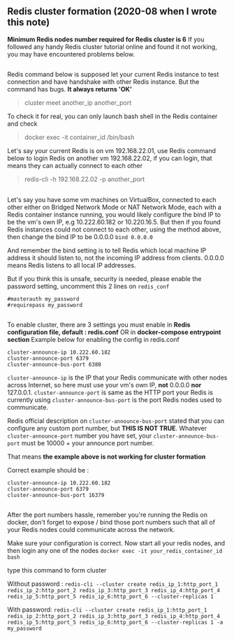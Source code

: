 ## Redis cluster formation (2020-08 when I wrote this note)
**Minimum Redis nodes number required for Redis cluster is 6**
If you followed any handy Redis cluster tutorial online and found it not working, you may have encountered problems below.
##
Redis command below is supposed let your current Redis instance to test connection and have handshake with other Redis instance. But the command has bugs. **It always returns 'OK'**
> cluster meet another_ip another_port

To check it for real, you can only launch bash shell in the Redis container and check
> docker exec -it container_id /bin/bash

Let's say your current Redis is on vm 192.168.22.01, use Redis command below to login Redis on another vm 192.168.22.02, if you can login, that means they can actually connect to each other
> redis-cli -h 192.168.22.02 -p another_port

##
Let's say you have some vm machines on VirtualBox, connected to each other either on Bridged Network Mode or NAT Network Mode, each with a Redis container instance running, you would likely configure the bind IP to be the vm's own IP, e.g 10.222.60.182 or 10.220.16.5. 
But then if you found Redis instances could not connect to each other, using the method above, then change the bind IP to be 0.0.0.0
`bind 0.0.0.0`

And remember the bind setting is to tell Redis which local machine IP address it should listen to, not the incoming IP address from clients. 
0.0.0.0 means Redis listens to all local IP addresses.

But if you think this is unsafe, security is needed, please enable the password setting, uncomment this 2 lines on `redis_conf`
```
#masterauth my_password
#requirepass my_password
```

##
To enable cluster, there are 3 settings you must enable in **Redis configuration file, default : redis.conf** OR in **docker-compose entrypoint section**
Example below for enabling the config in redis.conf
```
cluster-announce-ip 10.222.60.182
cluster-announce-port 6379
cluster-announce-bus-port 6380
```
``cluster-announce-ip`` is the IP that your Redis communicate with other nodes across Internet, so here must use your vm's own IP, **not** 0.0.0.0 **nor** 127.0.0.1.
``cluster-announce-port`` is same as the HTTP port your Redis is currently using
``cluster-announce-bus-port`` is the port Redis nodes used to communicate. 

Redis official description on ``cluster-announce-bus-port`` stated that you can configure any custom port number, but **THIS IS NOT TRUE**. 
Whatever ``cluster-announce-port`` number you have set, your ``cluster-announce-bus-port`` must be 10000 + your announce port number.

That means **the example above is not working for cluster formation**

Correct example should be : 
```
cluster-announce-ip 10.222.60.182
cluster-announce-port 6379
cluster-announce-bus-port 16379
```
##
After the port numbers hassle, remember you're running the Redis on docker, don't forget to expose / bind those port numbers such that all of your Redis nodes could communicate across the network.

Make sure your configuration is correct.
Now start all your redis nodes, and then login any one of the nodes `docker exec -it your_redis_container_id bash`

type this command to form cluster

Without password : ``redis-cli --cluster create redis_ip_1:http_port_1 redis_ip_2:http_port_2 redis_ip_3:http_port_3 redis_ip_4:http_port_4 redis_ip_5:http_port_5 redis_ip_6:http_port_6 --cluster-replicas 1 ``

With password: ``redis-cli --cluster create redis_ip_1:http_port_1 redis_ip_2:http_port_2 redis_ip_3:http_port_3 redis_ip_4:http_port_4 redis_ip_5:http_port_5 redis_ip_6:http_port_6 --cluster-replicas 1 -a my_password``